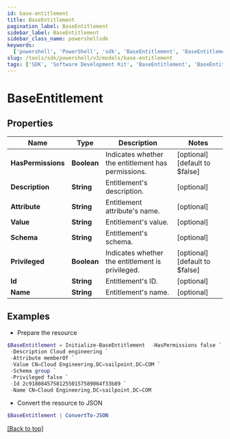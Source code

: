 ```yaml
---
id: base-entitlement
title: BaseEntitlement
pagination_label: BaseEntitlement
sidebar_label: BaseEntitlement
sidebar_class_name: powershellsdk
keywords:
  ['powershell', 'PowerShell', 'sdk', 'BaseEntitlement', 'BaseEntitlement']
slug: /tools/sdk/powershell/v3/models/base-entitlement
tags: ['SDK', 'Software Development Kit', 'BaseEntitlement', 'BaseEntitlement']
---
```


# BaseEntitlement

## Properties

| Name | Type | Description | Notes |
| --- | --- | --- | --- |
| **HasPermissions** | **Boolean** | Indicates whether the entitlement has permissions. | [optional] [default to $false] |
| **Description** | **String** | Entitlement's description. | [optional] |
| **Attribute** | **String** | Entitlement attribute's name. | [optional] |
| **Value** | **String** | Entitlement's value. | [optional] |
| **Schema** | **String** | Entitlement's schema. | [optional] |
| **Privileged** | **Boolean** | Indicates whether the entitlement is privileged. | [optional] [default to $false] |
| **Id** | **String** | Entitlement's ID. | [optional] |
| **Name** | **String** | Entitlement's name. | [optional] |

## Examples

- Prepare the resource

```powershell
$BaseEntitlement = Initialize-BaseEntitlement  -HasPermissions false `
 -Description Cloud engineering `
 -Attribute memberOf `
 -Value CN=Cloud Engineering,DC=sailpoint,DC=COM `
 -Schema group `
 -Privileged false `
 -Id 2c918084575812550157589064f33b89 `
 -Name CN=Cloud Engineering,DC=sailpoint,DC=COM
```

- Convert the resource to JSON

```powershell
$BaseEntitlement | ConvertTo-JSON
```

[[Back to top]](#)

